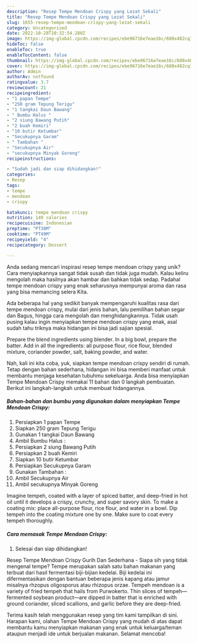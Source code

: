 ```yaml
---
description: "Resep Tempe Mendoan Crispy yang Lezat Sekali"
title: "Resep Tempe Mendoan Crispy yang Lezat Sekali"
slug: 1655-resep-tempe-mendoan-crispy-yang-lezat-sekali
category: Uncategorized
date: 2022-10-28T10:32:54.280Z
image: https://img-global.cpcdn.com/recipes/ebe96716e7eae16c/680x482cq70/tempe-mendoan-crispy-foto-resep-utama.jpg
hideToc: false
enableToc: true
enableTocContent: false
thumbnail: https://img-global.cpcdn.com/recipes/ebe96716e7eae16c/680x482cq70/tempe-mendoan-crispy-foto-resep-utama.jpg
cover: https://img-global.cpcdn.com/recipes/ebe96716e7eae16c/680x482cq70/tempe-mendoan-crispy-foto-resep-utama.jpg
author: Admin
authorAv: notfound
ratingvalue: 3.7
reviewcount: 21
recipeingredient:
- "1 papan Tempe"
- "250 gram Tepung Terigu"
- "1 tangkai Daun Bawang"
- " Bumbu Halus "
- "2 siung Bawang Putih"
- "2 buah Kemiri"
- "10 butir Ketumbar"
- "Secukupnya Garam"
- " Tambahan "
- "Secukupnya Air"
- "secukupnya Minyak Goreng"
recipeinstructions:

- "Sudah jadi dan siap dihidangkan!"
categories:
- Resep
tags:
- tempe
- mendoan
- crispy

katakunci: tempe mendoan crispy 
nutrition: 149 calories
recipecuisine: Indonesian
preptime: "PT38M"
cooktime: "PT49M"
recipeyield: "4"
recipecategory: Dessert

---
```





Anda sedang mencari inspirasi resep tempe mendoan crispy yang unik? Cara menyiapkannya sangat tidak susah dan tidak juga mudah. Kalau keliru mengolah maka hasilnya akan hambar dan bahkan tidak sedap. Padahal tempe mendoan crispy yang enak seharusnya mempunyai aroma dan rasa yang bisa memancing selera Kita.





Ada beberapa hal yang sedikit banyak mempengaruhi kualitas rasa dari tempe mendoan crispy, mulai dari jenis bahan, lalu pemilihan bahan segar dan Bagus, hingga cara mengolah dan menghidangkannya. Tidak usah pusing kalau ingin menyiapkan tempe mendoan crispy yang enak,      asal sudah tahu triknya maka hidangan ini bisa jadi sajian spesial.














Prepare the blend ingredients using blender. In a big bowl, prepare the batter. Add in all the ingredients: all purpose flour, rice flour, blended mixture, coriander powder, salt, baking powder, and water.






Nah, kali ini kita coba, yuk, siapkan tempe mendoan crispy sendiri di rumah. Tetap dengan bahan sederhana, hidangan ini bisa memberi manfaat untuk membantu menjaga kesehatan tubuhmu sekeluarga. Anda bisa menyiapkan Tempe Mendoan Crispy memakai 11 bahan dan 0 langkah pembuatan. Berikut ini langkah-langkah untuk membuat hidangannya.

<!--inarticleads1-->

##### Bahan-bahan dan bumbu yang digunakan dalam menyiapkan Tempe Mendoan Crispy:

1. Persiapkan 1 papan Tempe
1. Siapkan 250 gram Tepung Terigu
1. Gunakan 1 tangkai Daun Bawang
1. Ambil  Bumbu Halus :
1. Persiapkan 2 siung Bawang Putih
1. Persiapkan 2 buah Kemiri
1. Siapkan 10 butir Ketumbar
1. Persiapkan Secukupnya Garam
1. Gunakan  Tambahan :
1. Ambil Secukupnya Air
1. Ambil secukupnya Minyak Goreng


Imagine tempeh, coated with a layer of spiced batter, and deep-fried in hot oil until it develops a crispy, crunchy, and super savory skin. To make a coating mix: place all-purpose flour, rice flour, and water in a bowl. Dip tempeh into the coating mixture one by one. Make sure to coat every tempeh thoroughly. 

<!--inarticleads2-->

##### Cara memasak Tempe Mendoan Crispy:


1. Selesai dan siap dihidangkan!

Resep Tempe Mendoan Crispy Gurih Dan Sederhana - Siapa sih yang tidak mengenal tempe? Tempe merupakan salah satu bahan makanan yang terbuat dari hasil fermentasi biji-bijian kedelai. Biji kedelai ini difermentasikan dengan bantuan beberapa jenis kapang atau jamur misalnya rhzopus oligosporus atau rhizopus orzae. Tempeh mendoan is a variety of fried tempeh that hails from Purwokerto. Thin slices of tempeh—fermented soybean product—are dipped in batter that is enriched with ground coriander, sliced scallions, and garlic before they are deep-fried. 

Terima kasih telah menggunakan resep yang tim kami tampilkan di sini. Harapan kami, olahan Tempe Mendoan Crispy yang mudah di atas dapat membantu kamu menyiapkan makanan yang enak untuk keluarga/teman ataupun menjadi ide untuk berjualan makanan. Selamat mencoba!
